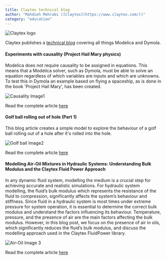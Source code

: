 ```yaml
---
title: Claytex technical blog
author: "Mahdieh Mehrabi ([Claytex](https://www.claytex.com/))"
category: "education"
---
```


![Claytex logo]( https://www.claytex.com/wp-content/uploads/2024/07/Claytex-Logo_Modelica-Newsletter_Summer-2024.png "Claytex logo")

Claytex publishes a [technical blog](https://www.linkedin.com/showcase/our-technical-blog/) covering all things Modelica and Dymola.  

#### Experiments with causality (Project Hail Mary physics)

Modelica does not require causality to be assigned in equations. This means that a Modelica solver, such as Dymola, must be able to solve an equation regardless of which variables are inputs and which are unknowns. To test this in Dymola an example based on flying a spaceship, as is done in the book 'Project Hail Mary', has been created.

![Causality Image1]( https://www.claytex.com/wp-content/uploads/2024/11/Modelica_NL_Nov25_Causality.png " Causality Image1")

Read the complete article [here]( https://www.claytex.com/tech-blog/experiments-with-causality-project-hail-mary-physics/)

#### Golf ball rolling out of hole (Part 1)

This blog article creates a simple model to explore the behaviour of a golf ball rolling out of a hole after it's rolled into the hole.

![Golf ball Image2]( https://www.claytex.com/wp-content/uploads/2024/11/Modelica_NL_Nov25_Golf-Ball.png " Golf ball Image2")

Read the complete article [here]( https://www.claytex.com/tech-blog/golf-ball-rolling-out-of-hole-part-1/)

#### Modelling Air-Oil Mixtures in Hydraulic Systems: Understanding Bulk Modulus and the Claytex Fluid Power Approach

In any dynamic fluid system, modelling the medium is a crucial step for achieving accurate and realistic simulations. For hydraulic system modelling, the fluid’s bulk modulus which represents the resistance of the fluid to compression, significantly affects the system’s behaviour and stiffness. Since fluid in a hydraulic system is most times under extreme pressure for system operation, it is essential to determine the correct bulk modulus and understand the factors influencing its behaviour. Temperature, pressure, and the presence of air are the main factors affecting the bulk modulus. However, in this blog post, we focus on the presence of air in oils, which significantly reduces the fluid’s bulk modulus, and discuss the modelling approach used in the Claytex FluidPower library.

![Air-Oil Image 3]( https://www.claytex.com/wp-content/uploads/2024/11/Modelica_NL_Nov25_Air-Oil.png "Air-Oil Image3")

Read the complete article [here]( https://www.claytex.com/tech-blog/modelling-air-oil-mixtures-hydraulic-systems-bulk-modulus-claytex-fluid-power/)
